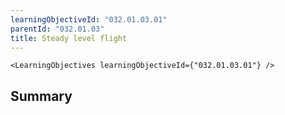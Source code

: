 ```yaml
---
learningObjectiveId: "032.01.03.01"
parentId: "032.01.03"
title: Steady level flight
---
```


```tsx eval
<LearningObjectives learningObjectiveId={"032.01.03.01"} />
```

## Summary

